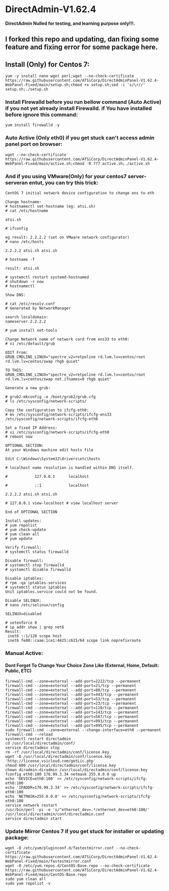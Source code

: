 # DirectAdmin-V1.62.4
**DirectAdmin Nulled for testing, and learning purpose only!!!.**
## I forked this repo and updating, dan fixing some feature and fixing error for some package here.
## Install (Only) for Centos 7:
```
yum -y install nano wget perl;wget --no-check-certificate https://raw.githubusercontent.com/ATSiCorp/DirectAdminPanel-V1.62.4-WebPanel-Fixed/main/setup.sh;chmod +x setup.sh;sed -i 's/\r//' setup.sh;./setup.sh
```

### Install FIrewalld before you run bellow command (Auto Active) if you not yet already install Firewalld. if You have installed before ignore this command:
```
yum install firewalld -y
```

### Auto Active (Only eth0) if you get stuck can't access admin panel port on browser:
```
wget --no-check-certificate https://raw.githubusercontent.com/ATSiCorp/DirectAdminPanel-V1.62.4-WebPanel-Fixed/main/active.sh;chmod -R 777 active.sh;./active.sh
```

### And if you using VMware(Only) for your centos7 server-serveran entut, you can try this trick:
```
CentOS 7 initial network device configuration to change ens to eth

Change hostname:
# hostnamectl set-hostname (eg: atsi.sh)
# cat /etc/hostname 

atsi.sh

# ifconfig

eg result: 2.2.2.2 (set on VMware network configurator)
# nano /etc/hosts

2.2.2.2 atsi.sh atsi.sh

# hostname -f

result: atsi.sh

# systemctl restart systemd-hostnamed
# shutdown -r now
# hostnamectl

Show DNS:

# cat /etc/resolv.conf
# Generated by NetworkManager

search localdomain:
nameserver 2.2.2.2

# yum install net-tools

Change Network name of network card from ens33 to eth0:
# vi /etc/default/grub

EDIT From:
GRUB_CMDLINE_LINUX="spectre_v2=retpoline rd.lvm.lv=centos/root rd.lvm.lv=centos/swap rhgb quiet"

TO THIS:
GRUB_CMDLINE_LINUX="spectre_v2=retpoline rd.lvm.lv=centos/root rd.lvm.lv=centos/swap net.ifnames=0 rhgb quiet"

Generate a new grub:

# grub2-mkconfig -o /boot/grub2/grub.cfg
# ls /etc/sysconfig/network-scripts/

Copy the configuration to ifcfg-eth0:
# mv /etc/sysconfig/network-scripts/ifcfg-ens33 /etc/sysconfig/network-scripts/ifcfg-eth0

Set a fixed IP Address:
# vi /etc/sysconfig/network-scripts/ifcfg-eth0
# reboot now

OPTIONAL SECTION:
At your Windows machine edit hosts file

Edit C:\Windows\System32\drivers\etc\hosts

# localhost name resolution is handled within DNS itself.

#            127.0.0.1      localhost

#            ::1            localhost

2.2.2.2 atsi.sh atsi.sh

# 127.0.0.1 view-localhost # view localhost server

End of OPTIONAL SECTION

Install updates:
# yum repolist
# yum check-update
# yum clean all
# yum update

Verify firewall:
# systemctl status firewalld

Disable firewall:
# systemctl stop firewalld
# systemctl disable firewalld

Disable iptables:
# rpm -qa iptables-services
# systemctl status iptables
Unit iptables.service could not be found.

Disable SELINUX:
# nano /etc/selinux/config

SELINUX=disabled

# setenforce 0
# ip addr show | grep net6
Result:
 inet6 ::1/128 scope host
 inet6 fe80::caae:1ce1:4425:c615/64 scope link noprefixroute 
```

### Manual Active:
#### Dont Forget To Change Your Choice Zone Like (External, Home, Default: Public, ETC)
```
firewall-cmd --zone=external --add-port=2222/tcp --permanent
firewall-cmd --zone=external --add-port=21/tcp --permanent
firewall-cmd --zone=external --add-port=80/tcp --permanent
firewall-cmd --zone=external --add-port=443/tcp --permanent
firewall-cmd --zone=external --add-port=53/tcp --permanent
firewall-cmd --zone=external --add-port=23/tcp --permanent
firewall-cmd --zone=external --add-port=110/tcp --permanent
firewall-cmd --zone=external --add-port=143/tcp --permanent
firewall-cmd --zone=external --add-port=587/tcp --permanent
firewall-cmd --zone=external --add-port=993/tcp --permanent
firewall-cmd --zone=external --add-port=995/tcp --permanent
sudo firewall-cmd --zone=external --change-interface=eth0 --permanent
firewall-cmd --reload
systemctl restart directadmin
cd /usr/local/directadmin/conf/
service directadmin stop
rm -rf /usr/local/directadmin/conf/license.key
wget -O /usr/local/directadmin/conf/license.key 'http://license.vsicloud.com/getLic.php'
chmod 600 /usr/local/directadmin/conf/license.key
chown diradmin:diradmin /usr/local/directadmin/conf/license.key
fconfig eth0:100 176.99.3.34 netmask 255.0.0.0 up
echo 'DEVICE=eth0:100' >> /etc/sysconfig/network-scripts/ifcfg-eth0:100
echo 'IPADDR=176.99.3.34' >> /etc/sysconfig/network-scripts/ifcfg-eth0:100
echo 'NETMASK=255.0.0.0' >> /etc/sysconfig/network-scripts/ifcfg-eth0:100
service network restart
/usr/bin/perl -pi -e 's/^ethernet_dev=.*/ethernet_dev=eth0:100/' /usr/local/directadmin/conf/directadmin.conf
service directadmin start
```


### Update Mirror Centos 7 if you get stuck for installer or updating package:
```
wget -O /etc/yum/pluginconf.d/fastestmirror.conf --no-check-certificate https://raw.githubusercontent.com/ATSiCorp/DirectAdminPanel-V1.62.4-WebPanel-Fixed/main/fastestmirror.conf
wget -O /etc/yum.repos.d/CentOS-Base.repo --no-check-certificate https://raw.githubusercontent.com/ATSiCorp/DirectAdminPanel-V1.62.4-WebPanel-Fixed/main/CentOS-Base.repo
sudo yum clean all
sudo yum repolist -v
```
